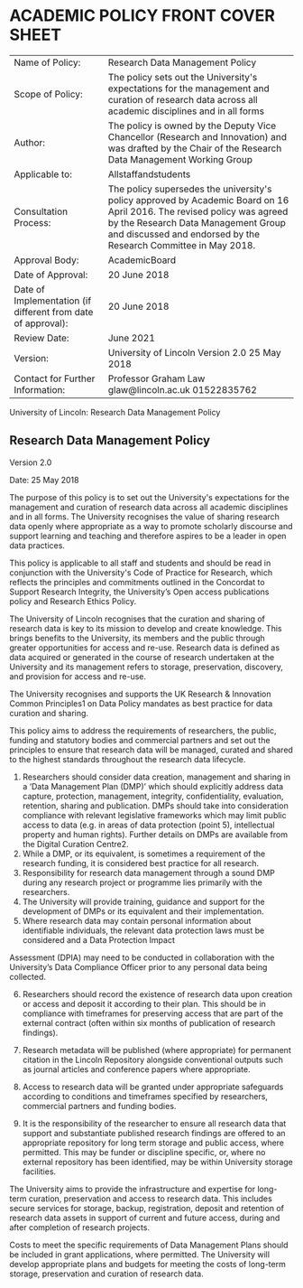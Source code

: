 # ACADEMIC POLICY FRONT COVER SHEET  

<html><body><table><tr><td>Name of Policy:</td><td>Research Data Management Policy</td></tr><tr><td>Scope of Policy:</td><td>The policy sets out the University's expectations for the management and curation of research data across all academic disciplines and in all forms</td></tr><tr><td>Author:</td><td>The policy is owned by the Deputy Vice Chancellor (Research and Innovation) and was drafted by the Chair of the Research Data Management Working Group</td></tr><tr><td>Applicable to:</td><td>Allstaffandstudents</td></tr><tr><td>Consultation Process:</td><td>The policy supersedes the university's policy approved by Academic Board on 16 April 2016. The revised policy was agreed by the Research Data Management Group and discussed and endorsed by the Research Committee in May 2018.</td></tr><tr><td>Approval Body:</td><td>AcademicBoard</td></tr><tr><td>Date of Approval:</td><td>20 June 2018</td></tr><tr><td>Date of Implementation (if different from date of approval):</td><td>20 June 2018</td></tr><tr><td>Review Date:</td><td>June 2021</td></tr><tr><td>Version:</td><td>University of Lincoln Version 2.0 25 May 2018</td></tr><tr><td>Contact for Further Information:</td><td>Professor Graham Law glaw@lincoln.ac.uk 01522835762</td></tr></table></body></html>  

University of Lincoln: Research Data Management Policy  

## Research Data Management Policy  

Version 2.0  

Date: 25 May 2018  

The purpose of this policy is to set out the University's expectations for the management and curation of research data across all academic disciplines and in all forms. The University recognises the value of sharing research data openly where appropriate as a way to promote scholarly discourse and support learning and teaching and therefore aspires to be a leader in open data practices.  

This policy is applicable to all staff and students and should be read in conjunction with the University's Code of Practice for Research, which reflects the principles and commitments outlined in the Concordat to Support Research Integrity, the University’s Open access publications policy and Research Ethics Policy.  

The University of Lincoln recognises that the curation and sharing of research data is key to its mission to develop and create knowledge. This brings benefits to the University, its members and the public through greater opportunities for access and re-use. Research data is defined as data acquired or generated in the course of research undertaken at the University and its management refers to storage, preservation, discovery, and provision for access and re-use.  

The University recognises and supports the UK Research & Innovation Common Principles1 on Data Policy mandates as best practice for data curation and sharing.  

This policy aims to address the requirements of researchers, the public, funding and statutory bodies and commercial partners and set out the principles to ensure that research data will be managed, curated and shared to the highest standards throughout the research data lifecycle.  

1. Researchers should consider data creation, management and sharing in a ‘Data Management Plan (DMP)’ which should explicitly address data capture, protection, management, integrity, confidentiality, evaluation, retention, sharing and publication. DMPs should take into consideration compliance with relevant legislative frameworks which may limit public access to data (e.g. in areas of data protection (point 5), intellectual property and human rights). Further details on DMPs are available from the Digital Curation Centre2.   
2. While a DMP, or its equivalent, is sometimes a requirement of the research funding, it is considered best practice for all research.   
3. Responsibility for research data management through a sound DMP during any research project or programme lies primarily with the researchers.   
4. The University will provide training, guidance and support for the development of DMPs or its equivalent and their implementation.   
5. Where research data may contain personal information about identifiable individuals, the relevant data protection laws must be considered and a Data Protection Impact  

Assessment (DPIA) may need to be conducted in collaboration with the University’s Data Compliance Officer prior to any personal data being collected.  

6. Researchers should record the existence of research data upon creation or access and deposit it according to their plan. This should be in compliance with timeframes for preserving access that are part of the external contract (often within six months of publication of research findings).  

7. Research metadata will be published (where appropriate) for permanent citation in the Lincoln Repository alongside conventional outputs such as journal articles and conference papers where appropriate.  

8. Access to research data will be granted under appropriate safeguards according to conditions and timeframes specified by researchers, commercial partners and funding bodies.  

9. It is the responsibility of the researcher to ensure all research data that support and substantiate published research findings are offered to an appropriate repository for long term storage and public access, where permitted. This may be funder or discipline specific, or, where no external repository has been identified, may be within University storage facilities.  

The University aims to provide the infrastructure and expertise for long-term curation, preservation and access to research data. This includes secure services for storage, backup, registration, deposit and retention of research data assets in support of current and future access, during and after completion of research projects.  

Costs to meet the specific requirements of Data Management Plans should be included in grant applications, where permitted. The University will develop appropriate plans and budgets for meeting the costs of long-term storage, preservation and curation of research data.  